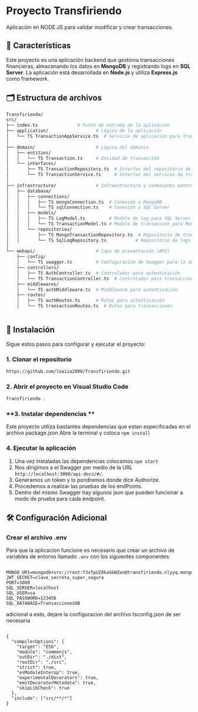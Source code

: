 # Proyecto Transfiriendo

Aplicación en NODE.JS para validar modificar y crear transacciones.


## 📌 Características
Este proyecto es una aplicación backend que gestiona transacciones financieras, almacenando los datos en **MongoDB** y registrando logs en **SQL Server**. La aplicación está desarrollada en **Node.js** y utiliza **Express.js** como framework.


## 🗂️ Estructura de archivos
```bash
Transfiriendo/
src/
├── index.ts               # Punto de entrada de la aplicación
├── application/                  # Lógica de la aplicación
│   └── TS TransactionAppService.ts  # Servicio de aplicación para transacciones
│
├── domain/                       # Lógica del dominio
│   ├── entities/
│   │   └── TS Transaction.ts     # Entidad de transacción
│   └── interfaces/
│       ├── TS TransactionRepository.ts  # Interfaz del repositorio de transacciones
│       └── TS TransactionService.ts     # Interfaz del servicio de transacciones
│
├── infrastructure/               # Infraestructura y conexiones externas
│   ├── database/
│   │   ├── connections/
│   │   │   ├── TS mongoConnection.ts  # Conexión a MongoDB
│   │   │   └── TS sqlConnection.ts    # Conexión a SQL Server
│   │   ├── models/
│   │   │   ├── TS LogModel.ts         # Modelo de log para SQL Server
│   │   │   └── TS TransactionModel.ts # Modelo de transacción para MongoDB
│   │   └── repositories/
│   │       ├── TS MongoTransactionRepository.ts  # Repositorio de transacciones (MongoDB)
│   │       └── TS SqlLogRepository.ts           # Repositorio de logs (SQL Server)
│
└── webapi/                       # Capa de presentación (API)
    ├── config/
    │   └── TS swagger.ts         # Configuración de Swagger para la documentación de la API
    ├── controllers/
    │   ├── TS AuthController.ts  # Controlador para autenticación
    │   └── TS TransactionController.ts  # Controlador para transacciones
    ├── middlewares/
    │   └── TS authMiddleware.ts  # Middleware para autenticación
    ├── routes/
    │   ├── TS authRoutes.ts      # Rutas para autenticación
    │   └── TS transactionRoutes.ts  # Rutas para transacciones
   

```
## 🚀 Instalación
Sigue estos pasos para configurar y ejecutar el proyecto:

### **1. Clonar el repositorio**
```bash
https://github.com/loaiza2898/Transfiriendo.git
```

### **2. Abrir el proyecto en Visual Studio Code**
```bash
Transfiriendo .
```

### **3. Instalar dependencias **
Este proyecto utiliza bastantes dependencias que estan especificadas en el archivo package.json
Abre la terminal y coloca `npm install`

### **4. Ejecutar la aplicación**
1. Una vez instaladas las dependencias colocamos `npm start`
2. Nos dirigimos a el Swagger por medio de la URL `http://localhost:3000/api-docs/#/`.
3. Generamos un token y lo pondremos donde dice Authorize.
4. Procedemos a realizar las pruebas de los endPoints.
5. Dentro del mismo Swagger hay algunos json que pueden funcionar a modo de prueba para cada endpoint.

## 🛠️ Configuración Adicional
### **Crear el archivo .env**
Para que la aplicacion funcione es necesario que crear un archivo de variables de entorno llamado `.env` con los siguientes componentes:

```.env

MONGO_URI=mongodb+srv://root:f3vTpUZ8kaSGWZan@transfiriendo.nlyyq.mongodb.net/transfiriendo
JWT_SECRET=clave_secreta_super_segura
PORT=3000
SQL_SERVER=localhost
SQL_USER=sa
SQL_PASSWORD=123456
SQL_DATABASE=TransaccionesDB

```
adicional a esto, dejare la configuracion del archivo tsconfig.json de ser necesaria 

```.env

{
  "compilerOptions": {
    "target": "ES6",
    "module": "commonjs",
    "outDir": "./dist",
    "rootDir": "./src",
    "strict": true,
    "esModuleInterop": true,
    "experimentalDecorators": true, 
    "emitDecoratorMetadata": true,  
    "skipLibCheck": true
  },
  "include": ["src/**/*"]
}

```

